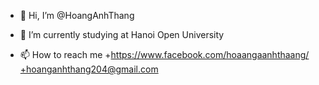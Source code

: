 - 👋 Hi, I’m @HoangAnhThang
  
- 🌱 I’m currently studying at Hanoi Open University

- 📫 How to reach me
    +https://www.facebook.com/hoaangaanhthaang/
    +hoanganhthang204@gmail.com
  
<!---
HoangAnhThang/HoangAnhThang is a ✨ special ✨ repository because its `README.md` (this file) appears on your GitHub profile.
You can click the Preview link to take a look at your changes.
--->
